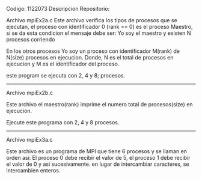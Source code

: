 Codigo: 1122073
Descripcion Repositorio:

Archivo  mpiEx2a.c
Este archivo verifica los tipos de procesos que se ejecutan, el proceso con identificador 0 (rank == 0) 
es el proceso Maestro, si se da esta condicion el mensaje debe ser:
Yo soy el maestro y existen N procesos corriendo

En los otros procesos Yo soy un proceso con identificador M(rank) de N(size) procesos en ejecucion.
Donde, N es el total de procesos en ejecucion y M es el identificador del proceso.

este program se ejecuta con 2, 4 y 8; procesos.



***********************************************************************************************************

Archivo mpiEx2b.c

Este archivo el maestro(rank) imprime el numero total de procesos(size) en ejecucion.

Ejecute este programa con 2, 4 y 8 procesos.

***********************************************************************************************************

Archivo mpiEx3a.c

Este archivo es un programa de MPI que tiene 6 procesos y se llaman en orden asi: El proceso 0 debe recibir
el valor de 5, el proceso 1 debe recibir el valor de 0 y asi sucesivamente.
en lugar de intercambiar caracteres, se intercambien enteros.



